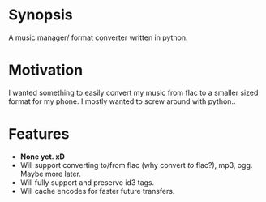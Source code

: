 # Synopsis
A music manager/ format converter written in python.

# Motivation
I wanted something to easily convert my music from flac to a smaller sized format for my phone.
I mostly wanted to screw around with python..

# Features
- **None yet. xD**
- Will support converting to/from flac (why convert *to* flac?), mp3, ogg. Maybe more later.
- Will fully support and preserve id3 tags.
- Will cache encodes for faster future transfers.
